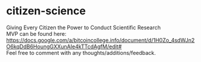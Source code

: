 # citizen-science
Giving Every Citizen the Power to Conduct Scientific Research
<br>
MVP can be found here: https://docs.google.com/a/bitcoincollege.info/document/d/1H0Zo_4sdWJn2O6kqDdB6HoungGXXunAIe4kTTcdAgfM/edit#
<br>
Feel free to comment with any thoughts/additions/feedback.
